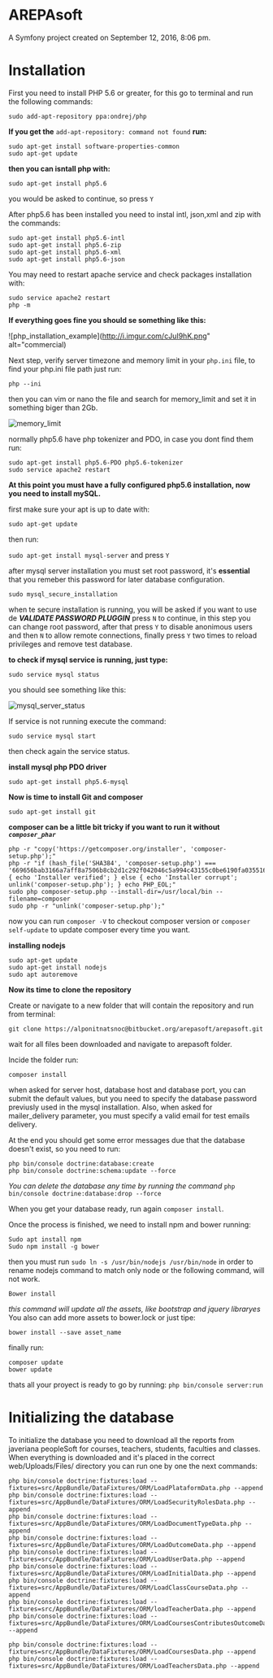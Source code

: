AREPAsoft
=========

A Symfony project created on September 12, 2016, 8:06 pm.

Installation
============

First you need to install PHP 5.6 or greater, for this go to terminal and run the following commands:

```sudo add-apt-repository ppa:ondrej/php```

__If you get the__ ```add-apt-repository: command not found``` __run:__

    sudo apt-get install software-properties-common
    sudo apt-get update
__then you can isntall php with:__

```sudo apt-get install php5.6```

you would be asked to continue, so press ```Y```

After php5.6 has been installed you need to instal intl, json,xml and zip with the commands:

    sudo apt-get install php5.6-intl
    sudo apt-get install php5.6-zip
    sudo apt-get install php5.6-xml
    sudo apt-get install php5.6-json

You may need to restart apache service and check packages installation with:

    sudo service apache2 restart
    php -m

__If everything goes fine you should se something like this:__

![php_installation_example](http://i.imgur.com/cJuI9hK.png" alt="commercial)

Next step, verify server timezone and memory limit in your ```php.ini``` file, to find your php.ini file path just run:

```php --ini```

then you can vim or nano the file and search for memory_limit and set it in something biger than 2Gb.

![memory_limit](http://i.imgur.com/1XzGR5L.png)

normally php5.6 have php tokenizer and PDO, in case you dont find them run:

    sudo apt-get install php5.6-PDO php5.6-tokenizer
    sudo service apache2 restart

__At this point you must have a fully configured php5.6 installation, now you need to install mySQL.__

first make sure your apt is up to date with:

```sudo apt-get update```

then run:

```sudo apt-get install mysql-server``` and press ```Y```

after mysql server installation you must set root password, it's __essential__ that you remeber this password for later  database configuration. 

```sudo mysql_secure_installation```

when te secure installation is running, you will be asked if you want to use de **_VALIDATE PASSWORD PLUGGIN_** press ```N```  to   continue, in this step you can change root password, after that press ```Y``` to disable anonimous users and then ```N```  to allow   remote connections, finally press ```Y``` two times to reload privileges and remove test database.  

__to check if mysql service is running, just type:__

```sudo service mysql status```

you should see something like this:

![mysql_server_status](http://i.imgur.com/5WJ0gEy.png)

If service is not running execute the command:

```sudo service mysql start``` 

then check again the service status.

__install mysql php PDO driver__

```sudo apt-get install php5.6-mysql```

__Now is time to install Git and composer__

    sudo apt-get install git

**composer can be a little bit tricky if you want to run it without _```composer_phar```_**

    php -r "copy('https://getcomposer.org/installer', 'composer-setup.php');"
    php -r "if (hash_file('SHA384', 'composer-setup.php') === '669656bab3166a7aff8a7506b8cb2d1c292f042046c5a994c43155c0be6190fa0355160742ab2e1c88d40d5be660b410') { echo 'Installer verified'; } else { echo 'Installer corrupt'; unlink('composer-setup.php'); } echo PHP_EOL;"
    sudo php composer-setup.php --install-dir=/usr/local/bin --filename=composer 
    sudo php -r "unlink('composer-setup.php');"
    
now you can run ```composer -V``` to checkout composer version or ```composer self-update``` to update composer every time you want.

__installing nodejs__

    sudo apt-get update
    sudo apt-get install nodejs
    sudo apt autoremove

__Now its time to clone the repository__

Create or navigate to a new folder that will contain the repository and run from terminal:

    git clone https://alponitnatsnoc@bitbucket.org/arepasoft/arepasoft.git
    
wait for all files been downloaded and navigate to arepasoft folder.

Incide the folder run:

    composer install
    
when asked for server host, database host and database port, you can submit the default values, but you need to specify the database   password previusly used in the mysql installation. Also, when asked for mailer_delivery parameter, you must specify a valid email for   test emails delivery.  

At the end you should get some error messages due that the database doesn't exist, so you need to run:

    php bin/console doctrine:database:create
    php bin/console doctrine:schema:update --force

_You can delete the database any time by running the command_ ```php bin/console doctrine:database:drop --force```

When you get your database ready, run again ```composer install```.

Once the process is finished, we need to install npm and bower running:

    Sudo apt install npm
    Sudo npm install -g bower
    
then you must run ```sudo ln -s /usr/bin/nodejs /usr/bin/node``` in order to rename nodejs command to match only node or the following   command, will not work.

    Bower install
    
_this command will update all the assets, like bootstrap and jquery libraryes_ You also can add more assets to bower.lock or just tipe:

    bower install --save asset_name
    
finally run: 
    
    composer update
    bower update 
    
thats all your proyect is ready to go by running:  ```php bin/console server:run```


Initializing the database
============

To initialize the database you need to download all the reports from javeriana peopleSoft for courses, teachers, students, faculties and classes.  
When everything is downloaded and it's placed in the correct web/Uploads/Files/ directory you can run one by one the next commands:
    
    php bin/console doctrine:fixtures:load --fixtures=src/AppBundle/DataFixtures/ORM/LoadPlataformData.php --append
    php bin/console doctrine:fixtures:load --fixtures=src/AppBundle/DataFixtures/ORM/LoadSecurityRolesData.php --append
    php bin/console doctrine:fixtures:load --fixtures=src/AppBundle/DataFixtures/ORM/LoadDocumentTypeData.php --append
    php bin/console doctrine:fixtures:load --fixtures=src/AppBundle/DataFixtures/ORM/LoadOutcomeData.php --append
    php bin/console doctrine:fixtures:load --fixtures=src/AppBundle/DataFixtures/ORM/LoadUserData.php --append
    php bin/console doctrine:fixtures:load --fixtures=src/AppBundle/DataFixtures/ORM/LoadInitialData.php --append
    php bin/console doctrine:fixtures:load --fixtures=src/AppBundle/DataFixtures/ORM/LoadClassCourseData.php --append
    php bin/console doctrine:fixtures:load --fixtures=src/AppBundle/DataFixtures/ORM/loadTeacherData.php --append
    php bin/console doctrine:fixtures:load --fixtures=src/AppBundle/DataFixtures/ORM/LoadCoursesContributesOutcomeData.php --append
  
    php bin/console doctrine:fixtures:load --fixtures=src/AppBundle/DataFixtures/ORM/LoadCoursesData.php --append
    php bin/console doctrine:fixtures:load --fixtures=src/AppBundle/DataFixtures/ORM/LoadTeachersData.php --append

